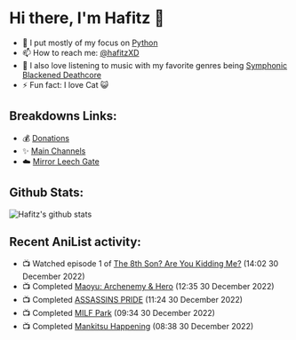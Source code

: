 # Hi there, I'm Hafitz 👋
- 🐍 I put mostly of my focus on [Python](https://python.org)
- 📫 How to reach me: [@hafitzXD](https://t.me/hafitzXD)
- 🎵 I also love listening to music with my favorite genres being [Symphonic Blackened Deathcore](https://youtu.be/qyYmS_iBcy4)
- ⚡ Fun fact: I love Cat 😺

## Breakdowns Links:
- 💰 [Donations](https://t.me/TheBreakdowns/2)
- ✨ [Main Channels](https://t.me/TheBreakdowns)
- ☁️ [Mirror Leech Gate](https://t.me/BreakdownsGate)

## Github Stats:
![Hafitz's github stats](https://github-readme-stats.vercel.app/api?username=breakdowns&show_icons=true&count_private=true&bg_color=00000000&text_color=777)

## Recent AniList activity:
<!-- ANILIST_ACTIVITY:start -->

-   📺 Watched episode 1 of [The 8th Son? Are You Kidding Me?](https://anilist.co/anime/106319) (14:02 30 December 2022)
-   📺 Completed [Maoyu: Archenemy & Hero](https://anilist.co/anime/14833) (12:35 30 December 2022)
-   📺 Completed [ASSASSINS PRIDE](https://anilist.co/anime/104722) (11:24 30 December 2022)
-   📺 Completed [MILF Park](https://anilist.co/anime/100288) (09:34 30 December 2022)
-   📺 Completed [Mankitsu Happening](https://anilist.co/anime/21222) (08:38 30 December 2022)

<!-- ANILIST_ACTIVITY:end -->
